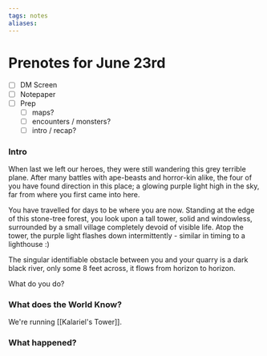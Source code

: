 ```yaml
---
tags: notes
aliases:
---
```


# Prenotes for June 23rd
- [ ] DM Screen
- [ ] Notepaper
- [ ] Prep
	- [ ] maps?
	- [ ] encounters / monsters?
	- [ ] intro / recap?

### Intro

When last we left our heroes, they were still wandering this grey terrible plane. After many battles with ape-beasts and horror-kin alike, the four of you have found direction in this place; a glowing purple light high in the sky, far from where you first came into here. 

You have travelled for days to be where you are now. Standing at the edge of this stone-tree forest, you look upon a tall tower, solid and windowless, surrounded by a small village completely devoid of visible life. Atop the tower, the purple light flashes down intermittently - similar in timing to a lighthouse :)

The singular identifiable obstacle between you and your quarry is a dark black river, only some 8 feet across, it flows from horizon to horizon.

What do you do?

### What does the World Know?

We're running [[Kalariel's Tower]].

### What happened?
